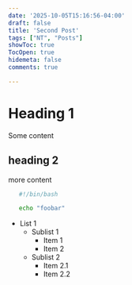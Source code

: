 ```yaml
---
date: '2025-10-05T15:16:56-04:00'
draft: false
title: 'Second Post'
tags: ["NT", "Posts"]
showToc: true
TocOpen: true
hidemeta: false
comments: true

---
```



# Heading 1
Some content
## heading 2
more content
```bash
   #!/bin/bash

   echo "foobar"
```

- List 1
  - Sublist 1
    - Item 1
    - Item 2
  - Sublist 2
    - Item 2.1
    - Item 2.2

